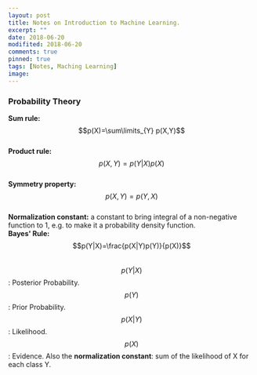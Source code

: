 ```yaml
---
layout: post
title: Notes on Introduction to Machine Learning.
excerpt: ""
date: 2018-06-20
modifited: 2018-06-20
comments: true
pinned: true
tags: [Notes, Maching Learning]
image:
---
```


### Probability Theory
**Sum rule:** $$p(X)=\sum\limits_{Y} p(X,Y)$$  
**Product rule:** $$p(X,Y)=p(Y|X)p(X)$$  
**Symmetry property:** $$p(X,Y)=p(Y,X)$$  
**Normalization constant:** a constant to bring integral of a non-negative function to 1, e.g. to make it a probability density function.  
**Bayes' Rule:** $$p(Y|X)=\frac{p(X|Y)p(Y)}{p(X)}$$  
$$p(Y|X)$$: Posterior Probability. 
$$p(Y)$$: Prior Probability.  
$$p(X|Y)$$: Likelihood.  
$$p(X)$$: Evidence. Also the **normalization constant**: sum of the likelihood of X for each class Y.  